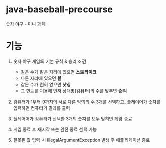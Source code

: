 # java-baseball-precourse
숫자 야구 - 미니 과제 

# 기능
1. 숫자 야구 게임의 기본 규칙 & 승리 조건
   - 같은 수가 같은 자리에 있으면 **스트라이크**
   - 다른 자리에 있으면 **볼**
   - 같은 수가 전혀 없으면 **낫싱**
   - 그 힌트를 이용해 먼저 상대방(컴퓨터)의 수를 맞추면 **승리**

2. 컴퓨터가 1부터 9까지의 서로 다른 임의의 수 3개를 선택하고, 플레이어가 숫자를 입력하면 컴퓨터가 결과를 출력

3. 플레어어가 컴퓨터가 선택한 3개의 숫자를 모두 맞히면 게임 종료

4. 게임 종료 후 재시작 또는 완전 종료 선택 가능

5. 잘못된 값 입력 시 IllegalArgumentException 발생 후 애플리케이션 종료
